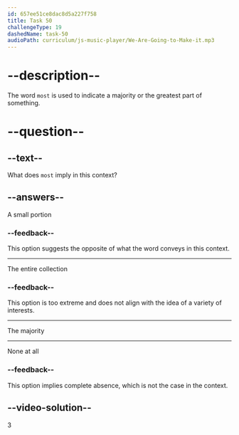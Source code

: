 ```yaml
---
id: 657ee51ce8dac8d5a227f758
title: Task 50
challengeType: 19
dashedName: task-50
audioPath: curriculum/js-music-player/We-Are-Going-to-Make-it.mp3
---
```


<!--
AUDIO REFERENCE: 
James: That's awesome! What kind of figures are you most interested in? 
-->

# --description--

The word `most` is used to indicate a majority or the greatest part of something.

# --question--

## --text--

What does `most` imply in this context?

## --answers--

A small portion

### --feedback--

This option suggests the opposite of what the word conveys in this context.

---

The entire collection

### --feedback--

This option is too extreme and does not align with the idea of a variety of interests.

---

The majority

---

None at all

### --feedback--

This option implies complete absence, which is not the case in the context.

## --video-solution--

3
